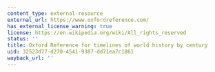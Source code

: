 ```yaml
---
content_type: external-resource
external_url: https://www.oxfordreference.com/
has_external_license_warning: true
license: https://en.wikipedia.org/wiki/All_rights_reserved
status: ''
title: Oxford Reference for timelines of world history by century
uid: 32523d77-d270-4541-9387-dd71ea7c1861
wayback_url: ''
---
```

